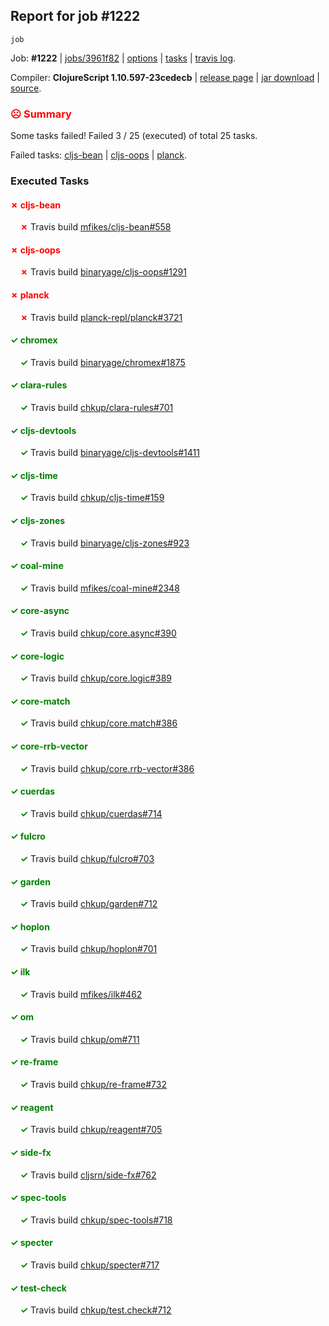 ## Report for job #1222
```
job
```


Job: **#1222** | [jobs/3961f82](https://github.com/cljs-oss/canary/commit/3961f826162bf44619f34fba3e2eae9cf5c9c12e) | [options](options.edn) | [tasks](tasks.edn) | [travis log](https://travis-ci.org/cljs-oss/canary/builds/627081451).

Compiler: **ClojureScript 1.10.597-23cedecb** | [release page](https://github.com/cljs-oss/canary/releases/tag/r1.10.597-23cedecb) | [jar download](https://github.com/cljs-oss/canary/releases/download/r1.10.597-23cedecb/clojurescript-1.10.597-23cedecb.jar) | [source](https://github.com/clojure/clojurescript/commit/23cedecbf4f704f9fee672e395bbfa1e3fe3ee1a).

### <b style='color:red'>☹ Summary</b>

Some tasks failed! Failed 3 / 25 (executed) of total 25 tasks.

Failed tasks: [cljs-bean](#-cljs-bean) | [cljs-oops](#-cljs-oops) | [planck](#-planck).

### Executed Tasks

#### <b style='color:red'>&#x2717; cljs-bean</b>
&nbsp;&nbsp;&nbsp;&nbsp;<b style='color:red'>&#x2717;</b> Travis build [mfikes/cljs-bean#558](https://travis-ci.org/mfikes/cljs-bean/builds/627082686)<br>

#### <b style='color:red'>&#x2717; cljs-oops</b>
&nbsp;&nbsp;&nbsp;&nbsp;<b style='color:red'>&#x2717;</b> Travis build [binaryage/cljs-oops#1291](https://travis-ci.org/binaryage/cljs-oops/builds/627082699)<br>

#### <b style='color:red'>&#x2717; planck</b>
&nbsp;&nbsp;&nbsp;&nbsp;<b style='color:red'>&#x2717;</b> Travis build [planck-repl/planck#3721](https://travis-ci.org/planck-repl/planck/builds/627082998)<br>

#### <b style='color:green'>&#x2713; chromex</b>
&nbsp;&nbsp;&nbsp;&nbsp;<b style='color:green'>&#x2713;</b> Travis build [binaryage/chromex#1875](https://travis-ci.org/binaryage/chromex/builds/627082676)<br>

#### <b style='color:green'>&#x2713; clara-rules</b>
&nbsp;&nbsp;&nbsp;&nbsp;<b style='color:green'>&#x2713;</b> Travis build [chkup/clara-rules#701](https://travis-ci.org/chkup/clara-rules/builds/627082684)<br>

#### <b style='color:green'>&#x2713; cljs-devtools</b>
&nbsp;&nbsp;&nbsp;&nbsp;<b style='color:green'>&#x2713;</b> Travis build [binaryage/cljs-devtools#1411](https://travis-ci.org/binaryage/cljs-devtools/builds/627082725)<br>

#### <b style='color:green'>&#x2713; cljs-time</b>
&nbsp;&nbsp;&nbsp;&nbsp;<b style='color:green'>&#x2713;</b> Travis build [chkup/cljs-time#159](https://travis-ci.org/chkup/cljs-time/builds/627082720)<br>

#### <b style='color:green'>&#x2713; cljs-zones</b>
&nbsp;&nbsp;&nbsp;&nbsp;<b style='color:green'>&#x2713;</b> Travis build [binaryage/cljs-zones#923](https://travis-ci.org/binaryage/cljs-zones/builds/627082730)<br>

#### <b style='color:green'>&#x2713; coal-mine</b>
&nbsp;&nbsp;&nbsp;&nbsp;<b style='color:green'>&#x2713;</b> Travis build [mfikes/coal-mine#2348](https://travis-ci.org/mfikes/coal-mine/builds/627082734)<br>

#### <b style='color:green'>&#x2713; core-async</b>
&nbsp;&nbsp;&nbsp;&nbsp;<b style='color:green'>&#x2713;</b> Travis build [chkup/core.async#390](https://travis-ci.org/chkup/core.async/builds/627082742)<br>

#### <b style='color:green'>&#x2713; core-logic</b>
&nbsp;&nbsp;&nbsp;&nbsp;<b style='color:green'>&#x2713;</b> Travis build [chkup/core.logic#389](https://travis-ci.org/chkup/core.logic/builds/627082744)<br>

#### <b style='color:green'>&#x2713; core-match</b>
&nbsp;&nbsp;&nbsp;&nbsp;<b style='color:green'>&#x2713;</b> Travis build [chkup/core.match#386](https://travis-ci.org/chkup/core.match/builds/627082752)<br>

#### <b style='color:green'>&#x2713; core-rrb-vector</b>
&nbsp;&nbsp;&nbsp;&nbsp;<b style='color:green'>&#x2713;</b> Travis build [chkup/core.rrb-vector#386](https://travis-ci.org/chkup/core.rrb-vector/builds/627082758)<br>

#### <b style='color:green'>&#x2713; cuerdas</b>
&nbsp;&nbsp;&nbsp;&nbsp;<b style='color:green'>&#x2713;</b> Travis build [chkup/cuerdas#714](https://travis-ci.org/chkup/cuerdas/builds/627082785)<br>

#### <b style='color:green'>&#x2713; fulcro</b>
&nbsp;&nbsp;&nbsp;&nbsp;<b style='color:green'>&#x2713;</b> Travis build [chkup/fulcro#703](https://travis-ci.org/chkup/fulcro/builds/627082800)<br>

#### <b style='color:green'>&#x2713; garden</b>
&nbsp;&nbsp;&nbsp;&nbsp;<b style='color:green'>&#x2713;</b> Travis build [chkup/garden#712](https://travis-ci.org/chkup/garden/builds/627082979)<br>

#### <b style='color:green'>&#x2713; hoplon</b>
&nbsp;&nbsp;&nbsp;&nbsp;<b style='color:green'>&#x2713;</b> Travis build [chkup/hoplon#701](https://travis-ci.org/chkup/hoplon/builds/627082829)<br>

#### <b style='color:green'>&#x2713; ilk</b>
&nbsp;&nbsp;&nbsp;&nbsp;<b style='color:green'>&#x2713;</b> Travis build [mfikes/ilk#462](https://travis-ci.org/mfikes/ilk/builds/627082954)<br>

#### <b style='color:green'>&#x2713; om</b>
&nbsp;&nbsp;&nbsp;&nbsp;<b style='color:green'>&#x2713;</b> Travis build [chkup/om#711](https://travis-ci.org/chkup/om/builds/627082936)<br>

#### <b style='color:green'>&#x2713; re-frame</b>
&nbsp;&nbsp;&nbsp;&nbsp;<b style='color:green'>&#x2713;</b> Travis build [chkup/re-frame#732](https://travis-ci.org/chkup/re-frame/builds/627082925)<br>

#### <b style='color:green'>&#x2713; reagent</b>
&nbsp;&nbsp;&nbsp;&nbsp;<b style='color:green'>&#x2713;</b> Travis build [chkup/reagent#705](https://travis-ci.org/chkup/reagent/builds/627082858)<br>

#### <b style='color:green'>&#x2713; side-fx</b>
&nbsp;&nbsp;&nbsp;&nbsp;<b style='color:green'>&#x2713;</b> Travis build [cljsrn/side-fx#762](https://travis-ci.org/cljsrn/side-fx/builds/627082895)<br>

#### <b style='color:green'>&#x2713; spec-tools</b>
&nbsp;&nbsp;&nbsp;&nbsp;<b style='color:green'>&#x2713;</b> Travis build [chkup/spec-tools#718](https://travis-ci.org/chkup/spec-tools/builds/627082908)<br>

#### <b style='color:green'>&#x2713; specter</b>
&nbsp;&nbsp;&nbsp;&nbsp;<b style='color:green'>&#x2713;</b> Travis build [chkup/specter#717](https://travis-ci.org/chkup/specter/builds/627082971)<br>

#### <b style='color:green'>&#x2713; test-check</b>
&nbsp;&nbsp;&nbsp;&nbsp;<b style='color:green'>&#x2713;</b> Travis build [chkup/test.check#712](https://travis-ci.org/chkup/test.check/builds/627082864)<br>